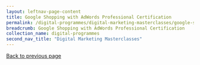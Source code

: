 ```yaml
---
layout: leftnav-page-content
title: Google Shopping with AdWords Professional Certification
permalink: /digital-programmes/digital-marketing-masterclasses/google-shopping-with-adwords-professional-certification
breadcrumb: Google Shopping with AdWords Professional Certification
collection_name: digital-programmes
second_nav_title: "Digital Marketing Masterclasses"
---
```

<a href="#" onclick="history.go(-1)">Back to previous page</a>
